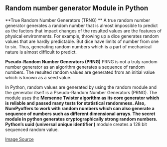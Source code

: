 ## Random number generator Module in Python

**True Random Number Generators (TRNG) **
A true random number generator generates a random number that is almost impossible to predict as the factors that impact changes of the resulted values are the features of physical environments. For example, throwing up a dice generates random values that are hardly predictable. But dice have limits of number from one to six. Thus, generating random numbers which is a part of mechanical nature is almost difficult to predict.

**Pseudo-Random Number Generators (PRNG)** 
PRNG is not a truly random number generator as an algorithm generates a sequence of random numbers. The resulted random values are generated from an initial value which is known as a seed value.

In Python, random values are generated by using the random module and the generator itself is a Pseudo-Random Number Generators (PRNG). The module uses the **Mersenne Twister **algorithm as its core generator which is reliable and passed many tests for statistical randomness. Also, **NumPy**offers to work with random numbers which can also generate a sequence of numbers such as different dimensional arrays. The **secret module** in python generates cryptographically strong random numbers. Python’s** uuid (universal unique identifier )** module creates a 128 bit sequenced random value.

 [Image Source](https://www.bbc.com/news/technology-33839925) 